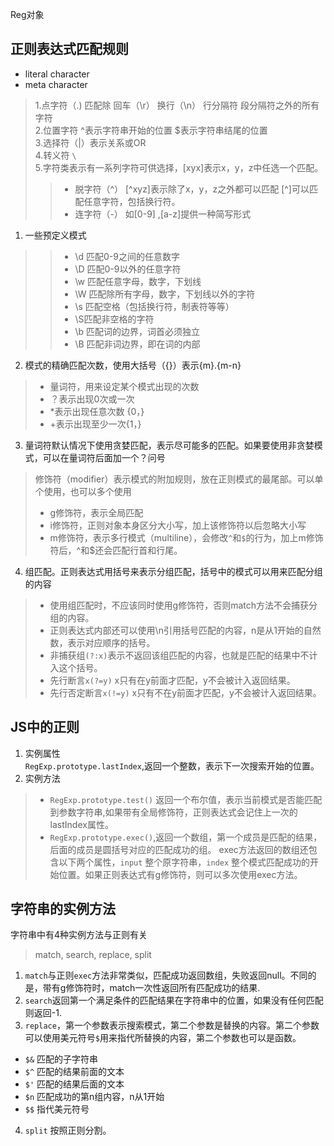 Reg对象

## 正则表达式匹配规则
* literal character
* meta character
> 1.点字符（.) 匹配除 回车（\r） 换行（\n） 行分隔符  段分隔符之外的所有字符  
> 2.位置字符 ^表示字符串开始的位置  $表示字符串结尾的位置  
> 3.选择符（|）表示关系或OR  
> 4.转义符 `\`      
> 5.字符类表示有一系列字符可供选择，[xyx]表示x，y，z中任选一个匹配。
> > * 脱字符（^） [^xyz]表示除了x，y，z之外都可以匹配 [^]可以匹配任意字符，包括换行符。
> > * 连字符（-） 如[0-9] ,[a-z]提供一种简写形式  


1. 一些预定义模式
> >* \d 匹配0-9之间的任意数字
> >* \D 匹配0-9以外的任意字符
> >* \w 匹配任意字母，数字，下划线
> >* \W 匹配除所有字母，数字，下划线以外的字符
> >* \s 匹配空格（包括换行符，制表符等等）
> >* \S匹配非空格的字符
> >* \b 匹配词的边界，词首必须独立
> >* \B 匹配非词边界，即在词的内部

2. 模式的精确匹配次数，使用大括号（{}）表示{m}.{m-n}
> * 量词符，用来设定某个模式出现的次数
> * ？表示出现0次或一次
> * \*表示出现任意次数 {0，}
> * \+表示出现至少一次{1，}  

3. 量词符默认情况下使用贪婪匹配，表示尽可能多的匹配。如果要使用非贪婪模式，可以在量词符后面加一个？问号
>  修饰符（modifier）表示模式的附加规则，放在正则模式的最尾部。可以单个使用，也可以多个使用
>  * g修饰符，表示全局匹配
>  * i修饰符，正则对象本身区分大小写，加上该修饰符以后忽略大小写
>  * m修饰符，表示多行模式（multiline），会修改`^`和`$`的行为，加上m修饰符后，^和$还会匹配行首和行尾。

4. 组匹配。正则表达式用括号来表示分组匹配，括号中的模式可以用来匹配分组的内容
>  * 使用组匹配时，不应该同时使用g修饰符，否则match方法不会捕获分组的内容。
>  * 正则表达式内部还可以使用\n引用括号匹配的内容，n是从1开始的自然数，表示对应顺序的括号。  
>  * 非捕获组`(?:x)`表示不返回该组匹配的内容，也就是匹配的结果中不计入这个括号。
>  * 先行断言`x(?=y)` x只有在y前面才匹配，y不会被计入返回结果。
>  * 先行否定断言`x(!=y)` x只有不在y前面才匹配，y不会被计入返回结果。

## JS中的正则
1. 实例属性  
`RegExp.prototype.lastIndex`,返回一个整数，表示下一次搜索开始的位置。
2.  实例方法  
> * `RegExp.prototype.test()`  返回一个布尔值，表示当前模式是否能匹配到参数字符串,如果带有全局修饰符，正则表达式会记住上一次的lastIndex属性。
> * `RegExp.prototype.exec()`,返回一个数组，第一个成员是匹配的结果，后面的成员是圆括号对应的匹配成功的组。 exec方法返回的数组还包含以下两个属性，`input` 整个原字符串，`index` 整个模式匹配成功的开始位置。如果正则表达式有g修饰符，则可以多次使用exec方法。

## 字符串的实例方法
字符串中有4种实例方法与正则有关
> match, search, replace, split  

1. `match`与正则`exec`方法非常类似，匹配成功返回数组，失败返回null。不同的是，带有g修饰符时，match一次性返回所有匹配成功的结果.
2. `search`返回第一个满足条件的匹配结果在字符串中的位置，如果没有任何匹配则返回-1.
3. `replace`，第一个参数表示搜索模式，第二个参数是替换的内容。第二个参数可以使用美元符号`$`用来指代所替换的内容，第二个参数也可以是函数。
* `$&` 匹配的子字符串
* `$^` 匹配的结果前面的文本
* `$'` 匹配的结果后面的文本
* `$n` 匹配成功的第n组内容，n从1开始
* `$$` 指代美元符号
4. `split` 按照正则分割。